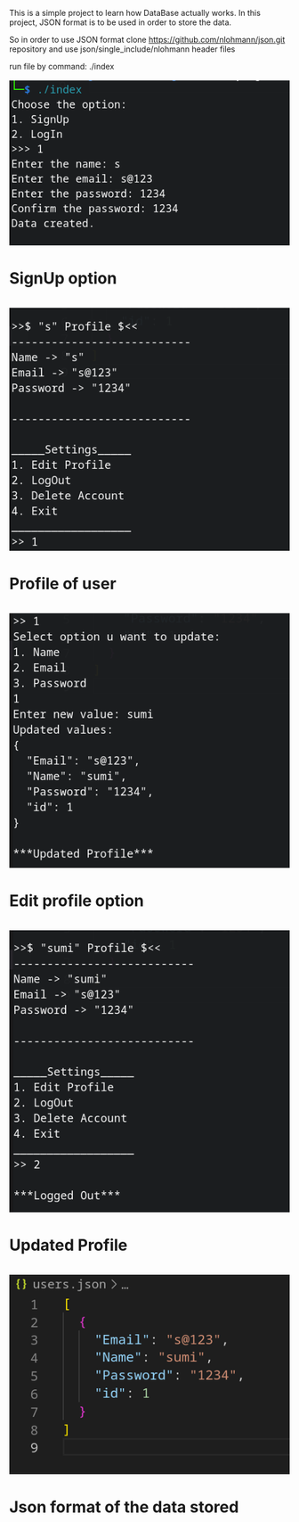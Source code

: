 This is a simple project to learn how DataBase actually works.
In this project, JSON format is to be used in order to store the data.

So in order to use JSON format clone https://github.com/nlohmann/json.git repository and use json/single_include/nlohmann header files

run file by command:
./index
<br><br>
![](./ss/scr1.png?raw=true)
<br>
<h1>SignUp option</h1>
<br>
<img src="./ss/scr2.png"/>
<br>
<h1>Profile of user</h1>
<br>
<img src="./ss/scr3.png"/>
<br>
<h1>Edit profile option</h1>
<br>
<img src="./ss/scr4.png"/>
<br>
<h1>Updated Profile</h1>
<br>
<img src="./ss/db.png"/>
<br>
<h1>Json format of the data stored</h1>
